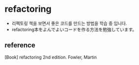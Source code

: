 # refactoring
- 리펙토링 책을 보면서 좋은 코드를 만드는 방법을 학습 중 입니다.
- refactoring本をよんでよいコードを作る方法を勉強しています。

## reference
\[Book\] refactoring 2nd edition. Fowler, Martin
